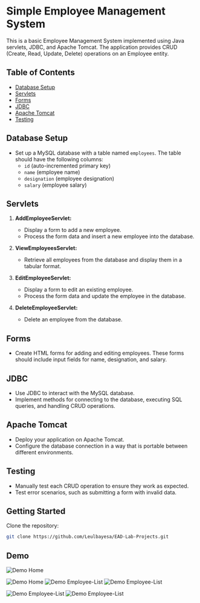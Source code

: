 # Simple Employee Management System

This is a basic Employee Management System implemented using Java servlets, JDBC, and Apache Tomcat. The application provides CRUD (Create, Read, Update, Delete) operations on an Employee entity.

## Table of Contents

- [Database Setup](#database-setup)
- [Servlets](#servlets)
- [Forms](#forms)
- [JDBC](#jdbc)
- [Apache Tomcat](#apache-tomcat)
- [Testing](#testing)

## Database Setup

- Set up a MySQL database with a table named `employees`. The table should have the following columns:
  - `id` (auto-incremented primary key)
  - `name` (employee name)
  - `designation` (employee designation)
  - `salary` (employee salary)

## Servlets

1. **AddEmployeeServlet:**
   - Display a form to add a new employee.
   - Process the form data and insert a new employee into the database.

2. **ViewEmployeesServlet:**
   - Retrieve all employees from the database and display them in a tabular format.

3. **EditEmployeeServlet:**
   - Display a form to edit an existing employee.
   - Process the form data and update the employee in the database.

4. **DeleteEmployeeServlet:**
   - Delete an employee from the database.

## Forms

- Create HTML forms for adding and editing employees. These forms should include input fields for name, designation, and salary.

## JDBC

- Use JDBC to interact with the MySQL database.
- Implement methods for connecting to the database, executing SQL queries, and handling CRUD operations.

## Apache Tomcat

- Deploy your application on Apache Tomcat.
- Configure the database connection in a way that is portable between different environments.

## Testing

- Manually test each CRUD operation to ensure they work as expected.
- Test error scenarios, such as submitting a form with invalid data.

## Getting Started

Clone the repository:
```bash
git clone https://github.com/Leulbayesa/EAD-Lab-Projects.git
```

## Demo
![Demo Home](https://github.com/LeulBayesa/SimpleEmployeeManagementSystem/blob/master/Img/Directory%20.png)

![Demo Home](https://github.com/LeulBayesa/SimpleEmployeeManagementSystem/blob/master/Img/Home.png)
![Demo Employee-List ](https://github.com/LeulBayesa/SimpleEmployeeManagementSystem/blob/master/Img/Employees-list.png)
![Demo Employee-List ](https://github.com/LeulBayesa/SimpleEmployeeManagementSystem/blob/master/Img/Edit-Emloyees-Record.png)

![Demo Employee-List ](https://github.com/LeulBayesa/SimpleEmployeeManagementSystem/blob/master/Img/Success-msg.png)
![Demo Employee-List ](https://github.com/LeulBayesa/SimpleEmployeeManagementSystem/blob/master/Img/Success-msg2.png)



